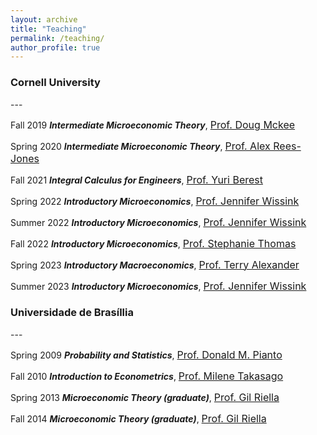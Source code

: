 ```yaml
---
layout: archive
title: "Teaching"
permalink: /teaching/
author_profile: true
---
```



<h3> Cornell University </h3>
---

Fall 2019 ***Intermediate Microeconomic Theory***, [<font size="3">Prof. Doug Mckee</font>](https://dougmckee.net)

Spring 2020 ***Intermediate Microeconomic Theory***, [<font size="3">Prof. Alex Rees-Jones</font>](https://alexreesjones.github.io)

Fall 2021 ***Integral Calculus for Engineers***, [<font size="3">Prof. Yuri Berest</font>](https://math.cornell.edu/yuri-berest)

Spring 2022 ***Introductory Microeconomics***, [<font size="3">Prof. Jennifer Wissink</font>](https://economics.cornell.edu/jennifer-wissink)

Summer 2022 ***Introductory Microeconomics***, [<font size="3">Prof. Jennifer Wissink</font>](https://economics.cornell.edu/jennifer-wissink)

Fall 2022 ***Introductory Microeconomics***, [<font size="3">Prof. Stephanie Thomas</font>](https://www.ilr.cornell.edu/people/stephanie-thomas)

Spring 2023 ***Introductory Macroeconomics***, [<font size="3">Prof. Terry Alexander</font>](https://dyson.cornell.edu/faculty-research/faculty/ta425/)

Summer 2023 ***Introductory Microeconomics***, [<font size="3">Prof. Jennifer Wissink</font>](https://economics.cornell.edu/jennifer-wissink)



<h3> Universidade de Brasíllia </h3>
---

Spring 2009 ***Probability and Statistics***, [<font size="3">Prof. Donald M. Pianto</font>](http://pesquisar.unb.br/professor/donald-matthew-pianto)

Fall 2010 ***Introduction to Econometrics***, [<font size="3">Prof. Milene Takasago</font>](http://www.pesquisar.unb.br/professor/milene-takasago)

Spring 2013 ***Microeconomic Theory (graduate)***, [<font size="3">Prof. Gil Riella</font>](https://sites.google.com/a/nyu.edu/gil-riella-s-page/)

Fall 2014 ***Microeconomic Theory (graduate)***, [<font size="3">Prof. Gil Riella</font>](https://sites.google.com/a/nyu.edu/gil-riella-s-page/)





